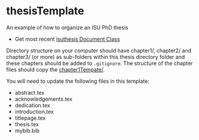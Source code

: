 # thesisTemplate

An example of how to organize an ISU PhD thesis

- Get most recent [isuthesis Document Class](https://www.grad-college.iastate.edu/thesis/thesis_template/)

Directory structure on your computer should have chapter1/, chapter2/ and 
chapter3/ (or more) as sub-folders within this thesis directory folder and 
these chapters should be added to `.gitignore`. 
The structure of the chapter files should copy the 
[chapter1Tempate/](https://github.com/jarad/chapter1Template).

You will need to update the following files in this template:

- abstract.tex
- acknowledgements.tex
- dedication.tex
- introduction.tex
- titlepage.tex
- thesis.tex
- mybib.bib
